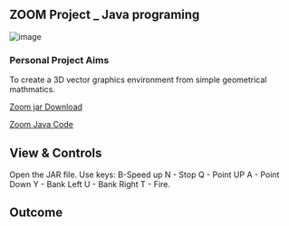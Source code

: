 ## ZOOM Project _ Java programing

![image](https://user-images.githubusercontent.com/65806732/179815440-e5024628-e68b-40b2-bbac-0b4dd7827f6b.png)

### Personal Project Aims

To create a 3D vector graphics environment from simple geometrical mathmatics.

[Zoom jar Download](https://github.com/AndrewFormosa/ZoomExample/blob/master/ZoomExample.jar?raw=true) 


[Zoom Java Code](https://github.com/AndrewFormosa/ZoomExample/tree/master/src)


## View & Controls

Open the JAR file.
Use keys:
B-Speed up
N - Stop
Q - Point UP
A - Point Down
Y - Bank Left
U - Bank Right
T - Fire.

## Outcome



